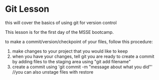 # Git Lesson

this will cover the basics of using git for version control

This lesson is for the first day of the MSSE bootcamp.

to make a commit/version/checkpoint of your files,
follow this procedure:
1. make changes to your project that you would like to keep
2. when you have your changes, tell git you are ready to create a commit by
adding files to the staging area using "git add filename"
3. create a commit using 'git commit -m "message about what you did"'
//you can also unstage files with restore